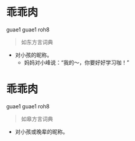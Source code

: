 # 乖乖肉
guae1 guae1 roh8
> 如东方言词典
- 对小孩的昵称。
  - 妈妈对小峰说：“我的～，你要好好学习咖！”

# 乖乖肉
guae1 guae1 roh8
> 如皋方言词典
- 对小孩或晚辈的昵称。
